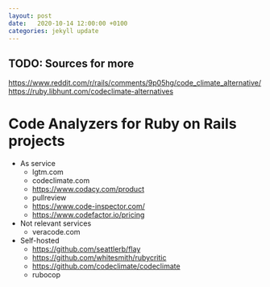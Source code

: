 ```yaml
---
layout: post
date:   2020-10-14 12:00:00 +0100
categories: jekyll update
---
```


## TODO: Sources for more
https://www.reddit.com/r/rails/comments/9p05hg/code_climate_alternative/
https://ruby.libhunt.com/codeclimate-alternatives

# Code Analyzers for Ruby on Rails projects



 * As service
    * lgtm.com
    * codeclimate.com
    * https://www.codacy.com/product
    * pullreview
    * https://www.code-inspector.com/
    * https://www.codefactor.io/pricing
 * Not relevant services
    * veracode.com
 * Self-hosted
    * https://github.com/seattlerb/flay
    * https://github.com/whitesmith/rubycritic
    * https://github.com/codeclimate/codeclimate
    * rubocop
 
